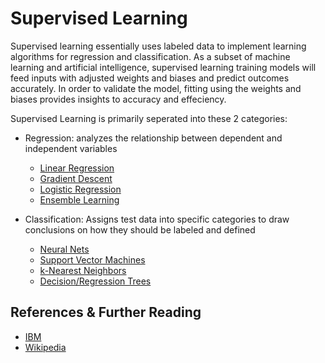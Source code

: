 # Supervised Learning

Supervised learning essentially uses labeled data to implement learning algorithms for regression and classification. As a subset of machine learning and artificial intelligence, supervised learning training models will feed inputs with adjusted weights and biases and predict outcomes accurately. In order to validate the model, fitting using the weights and biases provides insights to accuracy and effeciency.

Supervised Learning is primarily seperated into these 2 categories:
- Regression: analyzes the relationship between dependent and independent variables
  - [Linear Regression](./1-Linear-Regression/)
  - [Gradient Descent](./2-Gradient-Descent/)
  - [Logistic Regression](./3-Logistic-Regression/)
  - [Ensemble Learning](./8-Ensemble-Learning/)

- Classification: Assigns test data into specific categories to draw conclusions on how they should be labeled and defined
  - [Neural Nets](./4-Neural-Networks/)
  - [Support Vector Machines](./5-Support-Vector-Machines/)
  - [k-Nearest Neighbors](./6-k-Nearest-Neighbors/)
  - [Decision/Regression Trees](./7-Decision_Regression-Trees/)

## References & Further Reading
- [IBM](https://www.ibm.com/cloud/learn/supervised-learning)
- [Wikipedia](https://en.wikipedia.org/wiki/Supervised_learning)